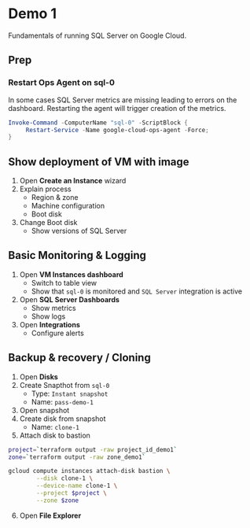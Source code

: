 # Demo 1

Fundamentals of running SQL Server on Google Cloud.

## Prep

### Restart Ops Agent on sql-0

In some cases SQL Server metrics are missing leading to errors on the dashboard. Restarting the agent will trigger creation of the metrics.

```powershell
Invoke-Command -ComputerName "sql-0" -ScriptBlock {
     Restart-Service -Name google-cloud-ops-agent -Force;
}
```

## Show deployment of VM with image

1. Open **Create an Instance** wizard
1. Explain process
    * Region & zone
    * Machine configuration
    * Boot disk
1. Change Boot disk
    * Show versions of SQL Server

## Basic Monitoring & Logging 

1. Open **VM Instances dashboard**
    * Switch to table view
    * Show that `sql-0` is monitored and `SQL Server` integration is active
1. Open **SQL Server Dashboards**
    * Show metrics
    * Show logs
1. Open **Integrations**
    * Configure alerts

## Backup & recovery / Cloning

1. Open **Disks**
2. Create Snapthot from `sql-0`
    * Type: `Instant snapshot`
    * Name: `pass-demo-1`
3. Open snapshot
4. Create disk from snapshot
    * Name: `clone-1`
5. Attach disk to bastion

```sh
project=`terraform output -raw project_id_demo1`
zone=`terraform output -raw zone_demo1`

gcloud compute instances attach-disk bastion \
        --disk clone-1 \
        --device-name clone-1 \
        --project $project \
        --zone $zone
```

6. Open **File Explorer**